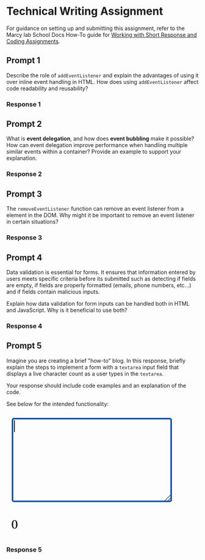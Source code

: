 # Technical Writing Assignment

For guidance on setting up and submitting this assignment, refer to the Marcy lab School Docs How-To guide for [Working with Short Response and Coding Assignments](https://marcylabschool.gitbook.io/marcy-lab-school-docs/fullstack-curriculum/how-tos/working-with-assignments#how-to-work-on-assignments).

## Prompt 1

Describe the role of `addEventListener` and explain the advantages of using it over inline event handling in HTML. How does using `addEventListener` affect code readability and reusability?

### Response 1

## Prompt 2

What is **event delegation**, and how does **event bubbling** make it possible? How can event delegation improve performance when handling multiple similar events within a container? Provide an example to support your explanation.

### Response 2

## Prompt 3

The `removeEventListener` function can remove an event listener from a element in the DOM. Why might it be important to remove an event listener in certain situations?

### Response 3

## Prompt 4

Data validation is essential for forms. It ensures that information entered by users meets specific criteria before its submitted such as detecting if fields are empty, if fields are properly formatted (emails, phone numbers, etc...) and if fields contain malicious inputs.

Explain how data validation for form inputs can be handled both in HTML and JavaScript. Why is it beneficial to use both?

### Response 4

## Prompt 5

Imagine you are creating a brief "how-to" blog. In this response, briefly explain the steps to implement a form with a `textarea` input field that displays a live character count as a user types in the `textarea`. 

Your response should include code examples and an explanation of the code.

See below for the intended functionality:

![A textarea with a live character count below.](./text-area-char-counter.gif)

### Response 5

